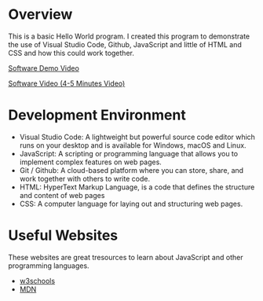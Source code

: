 # Overview

This is a basic Hello World program. I created this program to demonstrate the use of Visual Studio Code, Github, JavaScript and little of HTML and CSS and how this could work together. 

[Software Demo Video](https://www.youtube.com/watch?v=Wsesj55nmkw)

[Software Video (4-5 Minutes Video)](https://www.youtube.com/watch?v=Wsesj55nmkw)


# Development Environment

* Visual Studio Code: A lightweight but powerful source code editor which runs on your desktop and is available for Windows, macOS and Linux. 
* JavaScript: A scripting or programming language that allows you to implement complex features on web pages.
* Git / Github: A cloud-based platform where you can store, share, and work together with others to write code.
* HTML: HyperText Markup Language, is a code that defines the structure and content of web pages
* CSS: A computer language for laying out and structuring web pages.

# Useful Websites

These websites are great tresources to learn about JavaScript and other programming languages. 
* [w3schools](https://www.w3schools.com/js/js_output.asp)
* [MDN](https://developer.mozilla.org/en-US/docs/Learn/JavaScript/First_steps/What_is_JavaScript)